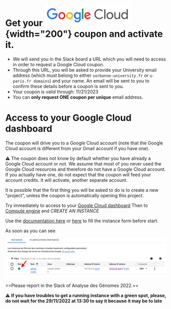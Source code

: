 # Get your ![googleCloud logo](images/googlecloud.png){width="200"} coupon and activate it.


- We will send you in the Slack board a URL which you will need to access in order to request
a Google Cloud coupon.
- Through this URL, you will be asked to provide your University email address (which must
belong to either `sorbonne-university.fr` or `u-paris.fr domains`) and your name. An email
will be sent to you to confirm these details before a coupon is sent to you.
- Your coupon is valid through: 11/21/2023
- You can **only request ONE coupon per unique** email address.

# Access to your Google Cloud dashboard

The coupon will drive you to a Google Cloud account (note that the Google Cloud account
is different from your Gmail account if you have one).

:warning: The coupon does not know by default whether you have already a Google Cloud
account or not. We assume that most of you never used the Google Cloud resources and therefore
do not have a Google Cloud account. If you actually have one, do not expect that the coupon
will feed your account credits. It will activate, another separate account.



It is possible that the first thing you will be asked to do is to create a new "project",
unless the coupon is automatically opening this project.

Try immediately to access to your [Google Cloud dashboard](https://console.cloud.google.com/home/dashboard)
Then to [Compute engine](https://console.cloud.google.com/compute/instances) and
_CREATE AN INSTANCE_

Use the [documentation here](../bare-galaxy-google/#1-spin-off-a-virtual-machine-bare-galaxy-with-google-cloud-engine)
or [here](../spin_off_VM) to fill the instance form before start.

As soon as you can see

![running instance](images/instance_check.png)

==Please report in the Slack of Analyse des Génomes 2022.==

:warning: **If you have troubles to get a running instance with a green spot, please,
do not wait for the 29/11/2022 at 13:30 to say it because it may be to late**


